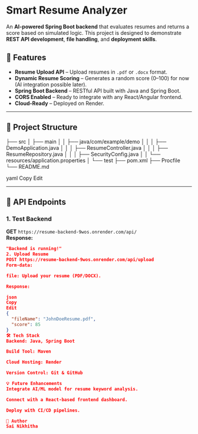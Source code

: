 # Smart Resume Analyzer

An **AI-powered Spring Boot backend** that evaluates resumes and returns a score based on simulated logic. This project is designed to demonstrate **REST API development**, **file handling**, and **deployment skills**.

## 🚀 Features
- **Resume Upload API** – Upload resumes in `.pdf` or `.docx` format.
- **Dynamic Resume Scoring** – Generates a random score (0–100) for now (AI integration possible later).
- **Spring Boot Backend** – RESTful API built with Java and Spring Boot.
- **CORS Enabled** – Ready to integrate with any React/Angular frontend.
- **Cloud-Ready** – Deployed on Render.

---

## 📂 Project Structure
├── src
│ ├── main
│ │ ├── java/com/example/demo
│ │ │ ├── DemoApplication.java
│ │ │ ├── ResumeController.java
│ │ │ ├── ResumeRepository.java
│ │ │ ├── SecurityConfig.java
│ │ └── resources/application.properties
│ └── test
├── pom.xml
├── Procfile
└── README.md

yaml
Copy
Edit

---

## 🔑 API Endpoints

### 1. Test Backend
**GET** `https://resume-backend-9wos.onrender.com/api/`  
**Response:**
```json
"Backend is running!"
2. Upload Resume
POST https://resume-backend-9wos.onrender.com/api/upload
Form-data:

file: Upload your resume (PDF/DOCX).

Response:

json
Copy
Edit
{
  "fileName": "JohnDoeResume.pdf",
  "score": 85
}
🛠️ Tech Stack
Backend: Java, Spring Boot

Build Tool: Maven

Cloud Hosting: Render

Version Control: Git & GitHub

💡 Future Enhancements
Integrate AI/ML model for resume keyword analysis.

Connect with a React-based frontend dashboard.

Deploy with CI/CD pipelines.

👤 Author
Sai Nikhitha
